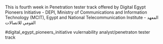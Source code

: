 This is fourth week in Penetration tester track offered by Digital Egypt Pioneers Initiative - DEPI, Ministry of Communications and Information Technology (MCIT), Egypt and National Telecommunication Institute - المعهد القومي للاتصالات

#digital_egypt_pioneers_initiative vulernability analyst/penetraton tester track
